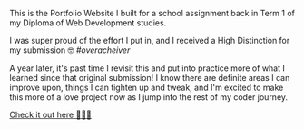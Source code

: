 This is the Portfolio Website I built for a school assignment back in Term 1 of my Diploma of Web Development studies.

I was super proud of the effort I put in, and I received a High Distinction for my submission 🤓 <i>\#overacheiver</i>

A year later, it's past time I revisit this and put into practice more of what I learned since that original submission! I know there are definite areas I can improve upon, things I can tighten up and tweak, and I'm excited to make this more of a love project now as I jump into the rest of my coder journey.

[Check it out here 👩🏼‍💻](https://naomimowbray-t1a2.netlify.app/)
